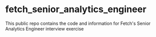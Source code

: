 # fetch_senior_analytics_engineer
This public repo contains the code and information for Fetch's Senior Analytics Engineer interview exercise
